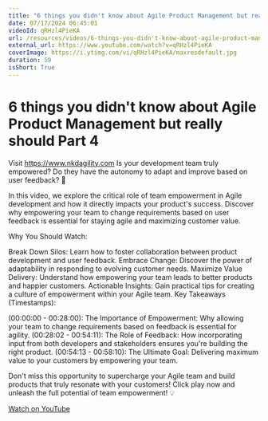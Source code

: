 ```yaml
---
title: "6 things you didn't know about Agile Product Management but really should Part 4"
date: 07/17/2024 06:45:01
videoId: qRHzl4PieKA
url: /resources/videos/6-things-you-didn't-know-about-agile-product-management-but-really-should-part-4
external_url: https://www.youtube.com/watch?v=qRHzl4PieKA
coverImage: https://i.ytimg.com/vi/qRHzl4PieKA/maxresdefault.jpg
duration: 59
isShort: True
---
```


# 6 things you didn't know about Agile Product Management but really should Part 4

Visit https://www.nkdagility.com Is your development team truly empowered? Do they have the autonomy to adapt and improve based on user feedback? 💪

In this video, we explore the critical role of team empowerment in Agile development and how it directly impacts your product's success. Discover why empowering your team to change requirements based on user feedback is essential for staying agile and maximizing customer value.

Why You Should Watch:

Break Down Silos: Learn how to foster collaboration between product development and user feedback.
Embrace Change: Discover the power of adaptability in responding to evolving customer needs.
Maximize Value Delivery: Understand how empowering your team leads to better products and happier customers.
Actionable Insights: Gain practical tips for creating a culture of empowerment within your Agile team.
Key Takeaways (Timestamps):

(00:00:00 - 00:28:00): The Importance of Empowerment: Why allowing your team to change requirements based on feedback is essential for agility.
(00:28:02 - 00:54:11): The Role of Feedback: How incorporating input from both developers and stakeholders ensures you're building the right product.
(00:54:13 - 00:58:10): The Ultimate Goal: Delivering maximum value to your customers by empowering your team.

Don't miss this opportunity to supercharge your Agile team and build products that truly resonate with your customers! Click play now and unleash the full potential of team empowerment! 💡

[Watch on YouTube](https://www.youtube.com/watch?v=qRHzl4PieKA)
